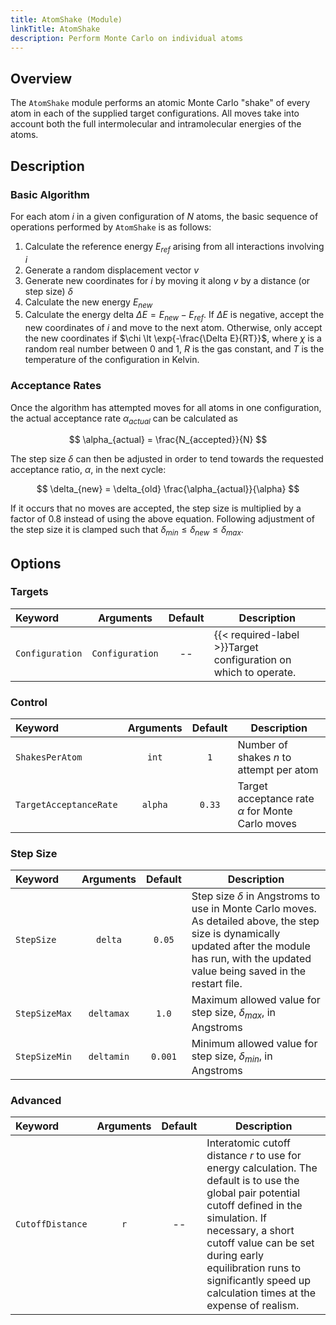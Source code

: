 ```yaml
---
title: AtomShake (Module)
linkTitle: AtomShake
description: Perform Monte Carlo on individual atoms
---
```


## Overview

The `AtomShake` module performs an atomic Monte Carlo "shake" of every atom in each of the supplied target configurations. All moves take into account both the full intermolecular and intramolecular energies of the atoms.

## Description

### Basic Algorithm

For each atom $i$ in a given configuration of $N$ atoms, the basic sequence of operations performed by `AtomShake` is as follows:

1. Calculate the reference energy $E_{ref}$ arising from all interactions involving $i$
2. Generate a random displacement vector $v$
3. Generate new coordinates for $i$ by moving it along $v$ by a distance (or step size) $\delta$
4. Calculate the new energy $E_{new}$
5. Calculate the energy delta $\Delta E = E_{new} - E_{ref}$. If $\Delta E$ is negative, accept the new coordinates of $i$ and move to the next atom. Otherwise, only accept the new coordinates if $\chi \lt \exp{-\frac{\Delta E}{RT}}$, where $\chi$ is a random real number between 0 and 1, $R$ is the gas constant, and $T$ is the temperature of the configuration in Kelvin.

### Acceptance Rates

Once the algorithm has attempted moves for all atoms in one configuration, the actual acceptance rate $\alpha_{actual}$ can be calculated as

$$ \alpha_{actual} = \frac{N_{accepted}}{N} $$

The step size $\delta$ can then be adjusted in order to tend towards the requested acceptance ratio, $\alpha$, in the next cycle:

$$ \delta_{new} = \delta_{old} \frac{\alpha_{actual}}{\alpha} $$

If it occurs that no moves are accepted, the step size is multiplied by a factor of 0.8 instead of using the above equation. Following adjustment of the step size it is clamped such that $\delta_{min} \le \delta_{new} \le \delta_{max}$.

## Options

### Targets

|Keyword|Arguments|Default|Description|
|:------|:--:|:-----:|-----------|
|`Configuration`|`Configuration`|--|{{< required-label >}}Target configuration on which to operate.|

### Control

|Keyword|Arguments|Default|Description|
|:------|:--:|:-----:|-----------|
|`ShakesPerAtom`|`int`|`1`|Number of shakes $n$ to attempt per atom|
|`TargetAcceptanceRate`|`alpha`|`0.33`|Target acceptance rate $\alpha$ for Monte Carlo moves|

### Step Size

|Keyword|Arguments|Default|Description|
|:------|:--:|:-----:|-----------|
|`StepSize`|`delta`|`0.05`|Step size $\delta$ in Angstroms to use in Monte Carlo moves. As detailed above, the step size is dynamically updated after the module has run, with the updated value being saved in the restart file.|
|`StepSizeMax`|`deltamax`|`1.0`|Maximum allowed value for step size, $\delta_{max}$, in Angstroms|
|`StepSizeMin`|`deltamin`|`0.001`|Minimum allowed value for step size, $\delta_{min}$, in Angstroms|

### Advanced

|Keyword|Arguments|Default|Description|
|:------|:--:|:-----:|-----------|
|`CutoffDistance`|`r`|--|Interatomic cutoff distance $r$ to use for energy calculation. The default is to use the global pair potential cutoff defined in the simulation. If necessary, a short cutoff value can be set during early equilibration runs to significantly speed up calculation times at the expense of realism.|
